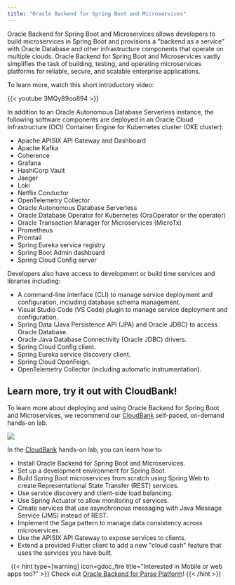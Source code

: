 ```yaml
---
title: "Oracle Backend for Spring Boot and Microservices"
---
```


Oracle Backend for Spring Boot and Microservices allows developers to build microservices in Spring Boot and provisions a "backend as a service" with
Oracle Database and other infrastructure components that operate on multiple clouds. Oracle Backend for Spring Boot and Microservices vastly simplifies the task of
building, testing, and operating microservices platforms for reliable, secure, and scalable enterprise applications.

To learn more, watch this short introductory video:

{{< youtube 3MQy89oo894 >}}

In addition to an Oracle Autonomous Database Serverless instance, the following software components are deployed in an Oracle Cloud
Infrastructure (OCI) Container Engine for Kubernetes cluster (OKE cluster):

- Apache APISIX API Gateway and Dashboard
- Apache Kafka
- Coherence
- Grafana
- HashiCorp Vault
- Jaeger
- Loki
- Netflix Conductor
- OpenTelemetry Collector
- Oracle Autonomous Database Serverless
- Oracle Database Operator for Kubernetes (OraOperator or the operator)
- Oracle Transaction Manager for Microservices (MicroTx)
- Prometheus
- Promtail
- Spring Eureka service registry
- Spring Boot Admin dashboard
- Spring Cloud Config server

Developers also have access to development or build time services and libraries including:

- A command-line interface (CLI) to manage service deployment and configuration, including database schema management.
- Visual Studio Code (VS Code) plugin to manage service deployment and configuration.
- Spring Data (Java Persistence API (JPA) and Oracle JDBC) to access Oracle Database.
- Oracle Java Database Connectivity (Oracle JDBC) drivers.
- Spring Cloud Config client.
- Spring Eureka service discovery client.
- Spring Cloud OpenFeign.
- OpenTelemetry Collector (including automatic instrumentation).

## Learn more, try it out with CloudBank!

To learn more about deploying and using Oracle Backend for Spring Boot and Microservices, we recommend our
[CloudBank](https://bit.ly/CloudBankOnOBaaS) self-paced, on-demand hands-on lab.

![](./cloudbank-hol.png)

In the [CloudBank](https://bit.ly/CloudBankOnOBaaS) hands-on lab, you can learn how to:

- Install Oracle Backend for Spring Boot and Microservices.
- Set up a development environment for Spring Boot.
- Build Spring Boot microservices from scratch using Spring Web to create
  Representational State Transfer (REST) services.
- Use service discovery and client-side load balancing.
- Use Spring Actuator to allow monitoring of services.
- Create services that use asynchronous messaging with Java Message Service (JMS) instead of REST.
- Implement the Saga pattern to manage data consistency across microservices.
- Use the APISIX API Gateway to expose services to clients.
- Extend a provided Flutter client to add a new "cloud cash" feature that uses the services you have built.

&nbsp;
{{< hint type=[warning] icon=gdoc_fire title="Interested in Mobile or web apps too?" >}}
Check out [Oracle Backend for Parse Platform](https://oracle.github.io/microservices-datadriven/mbaas/)!
{{< /hint >}}
&nbsp;



